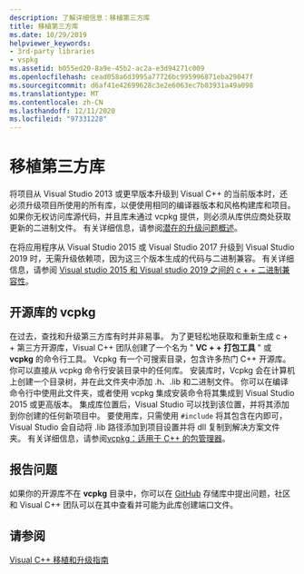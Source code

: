 ```yaml
---
description: 了解详细信息：移植第三方库
title: 移植第三方库
ms.date: 10/29/2019
helpviewer_keywords:
- 3rd-party libraries
- vspkg
ms.assetid: b055ed20-8a9e-45b2-ac2a-e3d94271c009
ms.openlocfilehash: cead058a6d3995a77726bc995996871eba29047f
ms.sourcegitcommit: d6af41e42699628c3e2e6063ec7b03931a49a098
ms.translationtype: MT
ms.contentlocale: zh-CN
ms.lasthandoff: 12/11/2020
ms.locfileid: "97331228"
---
```

# <a name="porting-third-party-libraries"></a>移植第三方库

将项目从 Visual Studio 2013 或更早版本升级到 Visual C++ 的当前版本时，还必须升级项目所使用的所有库，以便使用相同的编译器版本和风格构建库和项目。 如果你无权访问库源代码，并且库未通过 vcpkg 提供，则必须从库供应商处获取更新的二进制文件。 有关详细信息，请参阅[潜在的升级问题概述](overview-of-potential-upgrade-issues-visual-cpp.md)。

在将应用程序从 Visual Studio 2015 或 Visual Studio 2017 升级到 Visual Studio 2019 时，无需升级依赖项，因为这三个版本生成的代码与二进制兼容。 有关详细信息，请参阅 [Visual studio 2015 和 Visual studio 2019 之间的 c + + 二进制兼容性](binary-compat-2015-2017.md)。

## <a name="vcpkg-for-open-source-libraries"></a>开源库的 vcpkg

在过去，查找和升级第三方库有时并非易事。 为了更轻松地获取和重新生成 c + + 第三方开源库，Visual C++ 团队创建了一个名为 " **VC + + 打包工具** " 或 **vcpkg** 的命令行工具。 Vcpkg 有一个可搜索目录，包含许多热门 C++ 开源库。 你可以直接从 vcpkg 命令行安装目录中的任何库。 安装库时，Vcpkg 会在计算机上创建一个目录树，并在此文件夹中添加 .h、.lib 和二进制文件。 你可以在编译命令行中使用此文件夹，或者使用 vcpkg 集成安装命令将其集成到 Visual Studio 2015 或更高版本。 集成库位置后，Visual Studio 可以找到该位置，并将其添加到你创建的任何新项目中。 要使用库，只需使用 `#include` 将其包含在内即可，Visual Studio 会自动将 .lib 路径添加到项目设置并将 dll 复制到解决方案文件夹。 有关详细信息，请参阅[vcpkg：适用于 C++ 的包管理器](../build/vcpkg.md)。

## <a name="reporting-issues"></a>报告问题

如果你的开源库不在 **vcpkg** 目录中，你可以在 [GitHub](https://github.com/Microsoft/vcpkg/issues) 存储库中提出问题，社区和 Visual C++ 团队可以在其中查看并可能为此库创建端口文件。

## <a name="see-also"></a>请参阅

[Visual C++ 移植和升级指南](visual-cpp-porting-and-upgrading-guide.md)
